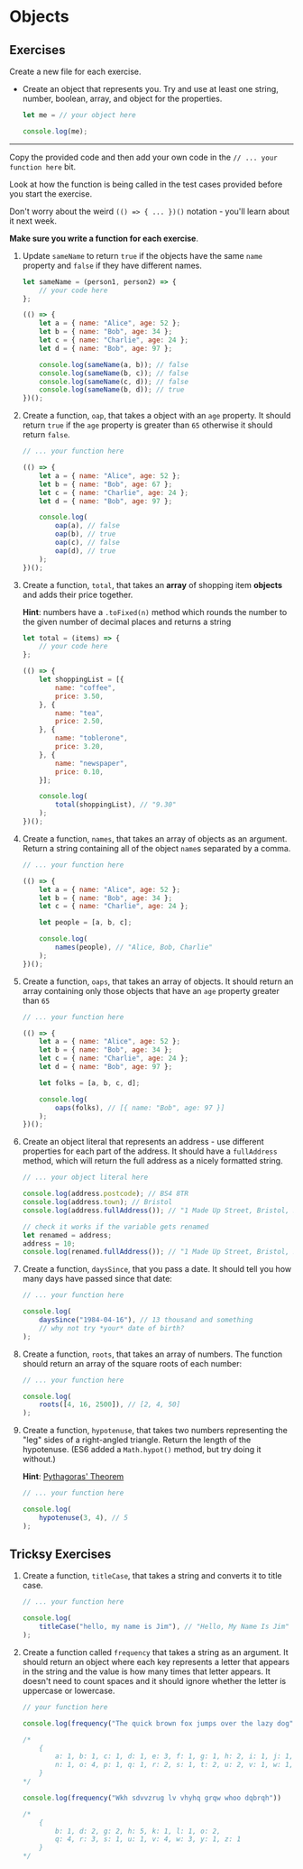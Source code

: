 # Objects

## Exercises

Create a new file for each exercise.

- Create an object that represents you. Try and use at least one string, number, boolean, array, and object for the properties.

    ```javascript
    let me = // your object here

    console.log(me);
    ```

---

Copy the provided code and then add your own code in the `// ... your function here` bit.

Look at how the function is being called in the test cases provided before you start the exercise.

Don't worry about the weird `(() => { ... })()` notation - you'll learn about it next week.

**Make sure you write a function for each exercise**.

1) Update `sameName` to return `true` if the objects have the same `name` property and `false` if they have different names.

    ```javascript
    let sameName = (person1, person2) => {
        // your code here
    };

    (() => {
        let a = { name: "Alice", age: 52 };
        let b = { name: "Bob", age: 34 };
        let c = { name: "Charlie", age: 24 };
        let d = { name: "Bob", age: 97 };

        console.log(sameName(a, b)); // false
        console.log(sameName(b, c)); // false
        console.log(sameName(c, d)); // false
        console.log(sameName(b, d)); // true
    })();
    ```

1) Create a function, `oap`, that takes a object with an `age` property. It should return `true` if the `age` property is greater than `65` otherwise it should return `false`.

    ```javascript
    // ... your function here

    (() => {
        let a = { name: "Alice", age: 52 };
        let b = { name: "Bob", age: 67 };
        let c = { name: "Charlie", age: 24 };
        let d = { name: "Bob", age: 97 };

        console.log(
            oap(a), // false
            oap(b), // true
            oap(c), // false
            oap(d), // true
        );
    })();
    ```

1) Create a function, `total`, that takes an **array** of shopping item **objects** and adds their price together.

    **Hint**: numbers have a `.toFixed(n)` method which rounds the number to the given number of decimal places and returns a string

    ```javascript
    let total = (items) => {
        // your code here
    };

    (() => {
        let shoppingList = [{
            name: "coffee",
            price: 3.50,
        }, {
            name: "tea",
            price: 2.50,
        }, {
            name: "toblerone",
            price: 3.20,
        }, {
            name: "newspaper",
            price: 0.10,
        }];

        console.log(
            total(shoppingList), // "9.30"
        );
    })();
    ```

1) Create a function, `names`, that takes an array of objects as an argument. Return a string containing all of the object `name`s separated by a comma.

    ```javascript
    // ... your function here

    (() => {
        let a = { name: "Alice", age: 52 };
        let b = { name: "Bob", age: 34 };
        let c = { name: "Charlie", age: 24 };

        let people = [a, b, c];

        console.log(
            names(people), // "Alice, Bob, Charlie"
        );
    })();
    ```

1) Create a function, `oaps`, that takes an array of objects. It should return an array containing only those objects that have an `age` property greater than `65`

    ```javascript
    // ... your function here

    (() => {
        let a = { name: "Alice", age: 52 };
        let b = { name: "Bob", age: 34 };
        let c = { name: "Charlie", age: 24 };
        let d = { name: "Bob", age: 97 };

        let folks = [a, b, c, d];

        console.log(
            oaps(folks), // [{ name: "Bob", age: 97 }]
        );
    })();
    ```

1) Create an object literal that represents an address - use different properties for each part of the address. It should have a `fullAddress` method, which will return the full address as a nicely formatted string.

    ```javascript
    // ... your object literal here

    console.log(address.postcode); // BS4 8TR
    console.log(address.town); // Bristol
    console.log(address.fullAddress()); // "1 Made Up Street, Bristol, BS4 8TR"

    // check it works if the variable gets renamed
    let renamed = address;
    address = 10;
    console.log(renamed.fullAddress()); // "1 Made Up Street, Bristol, BS4 8TR"
    ```

1) Create a function, `daysSince`, that you pass a date. It should tell you how many days have passed since that date:

    ```javascript
    // ... your function here

    console.log(
        daysSince("1984-04-16"), // 13 thousand and something
        // why not try *your* date of birth?
    );
    ```

1) Create a function, `roots`, that takes an array of numbers. The function should return an array of the square roots of each number:

    ```javascript
    // ... your function here

    console.log(
        roots([4, 16, 2500]), // [2, 4, 50]
    );
    ```

1) Create a function, `hypotenuse`, that takes two numbers representing the "leg" sides of a right-angled triangle. Return the length of the hypotenuse. (ES6 added a `Math.hypot()` method, but try doing it without.)

    **Hint**: [Pythagoras' Theorem](https://mathigon.org/course/triangles-and-trigonometry/pythagoras-theorem)

    ```javascript
    // ... your function here

    console.log(
        hypotenuse(3, 4), // 5
    );
    ```


## Tricksy Exercises

1) Create a function, `titleCase`, that takes a string and converts it to title case.

    ```javascript
    // ... your function here

    console.log(
        titleCase("hello, my name is Jim"), // "Hello, My Name Is Jim"
    );
    ```

1) Create a function called `frequency` that takes a string as an argument. It should return an object where each key represents a letter that appears in the string and the value is how many times that letter appears. It doesn't need to count spaces and it should ignore whether the letter is uppercase or lowercase.

    ```javascript
    // your function here

    console.log(frequency("The quick brown fox jumps over the lazy dog"));

    /*
        {
            a: 1, b: 1, c: 1, d: 1, e: 3, f: 1, g: 1, h: 2, i: 1, j: 1, k: 1, l: 1, m: 1,
            n: 1, o: 4, p: 1, q: 1, r: 2, s: 1, t: 2, u: 2, v: 1, w: 1, x: 1, y: 1, z: 1
        }
    */

    console.log(frequency("Wkh sdvvzrug lv vhyhq grqw whoo dqbrqh"))

    /*
        {
            b: 1, d: 2, g: 2, h: 5, k: 1, l: 1, o: 2,
            q: 4, r: 3, s: 1, u: 1, v: 4, w: 3, y: 1, z: 1
        }
    */
    ```
